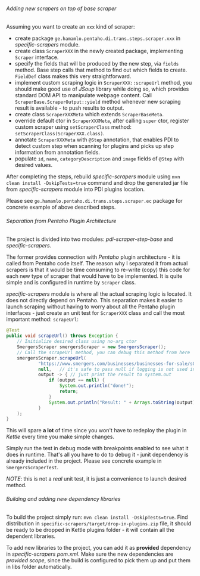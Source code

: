 ###### Adding new scrapers on top of base scraper
Assuming you want to create an `xxx` kind of scraper:
- create package `ge.hamamlo.pentaho.di.trans.steps.scraper.xxx` in _specific-scrapers_ module.
- create class  `ScraperXXX` in the newly created package, implementing `Scraper` interface.
- specify the fields that will be produced by the new step, via `fields` method. Base step calls that method to find out which fields to create. `FieldDef` class makes this very straightforward.
- implement custom scraping logic in `ScraperXXX::scrapeUrl` method, you should make good use of _JSoup_ library while doing so, which provides standard DOM API to manipulate webpage content. Call `ScraperBase.ScraperOutput::yield` method whenever new scraping result is available - to push results to output. 
- create class `ScraperXXXMeta` which extends `ScraperBaseMeta`.
- override default ctor in `ScraperXXXMeta`, after calling `super` ctor, register custom scraper using `setScraperClass` method: ```setScraperClass(ScraperXXX.class)```.
- annotate `ScraperXXXMeta` with `@Step` annotation, that enables PDI to detect custom step when scanning for plugins and picks up step information from annotation fields.
- populate `id`, `name`, `categoryDescription` and `image` fields of `@Step` with desired values.

After completing the steps, rebuild _specific-scrapers_ module using ```mvn clean install -DskipTests=true``` command and drop the generated jar file from _specific-scrapers_ module into PDI plugins location.

Please see `ge.hamamlo.pentaho.di.trans.steps.scraper.ec` package for concrete example of above described steps.


###### Separation from Pentaho Plugin Architecture
The project is divided into two modules: _pdi-scraper-step-base_ and _specific-scrapers_.

The former provides connection with _Pentaho_ plugin architecture - it is called from Pentaho code itself. The reason why I separated it from actual scrapers is that it would be time consuming to re-write (copy) this code for each new type of scraper that would have to be implemented. It is quite simple and is configured in runtime by `Scraper` class.

_specific-scrapers_ module is where all the actual scraping logic is located. It does not directly depend on Pentaho. This separation makes it easier to launch scraping without having to worry about all the Pentaho plugin interfaces - just create an unit test for `ScraperXXX` class and call the most important method: `scrapeUrl`:
```java
@Test
public void scrapeUrl() throws Exception {
    // Initialize desired class using no-arg ctor
    SmergersScraper smergersScraper = new SmergersScraper();
    // Call the scrapeUrl method, you can debug this method from here
    smergersScraper.scrapeUrl(
            "https://www.smergers.com/businesses/businesses-for-sale/s0/c0/t2/?deal_size_gte=5000000&page=1&deal_size_lte=1000000000",
            null,   // it's safe to pass null if logging is not used in the class
            output -> { // just print the result to system.out
                if (output == null) {
                    System.out.println("done!");
                    return;
                }
                System.out.println("Result: " + Arrays.toString(output) );
            }
    );
}
```

This will spare **a lot** of time since you won't have to redeploy the plugin in _Kettle_ every time you make simple changes.

Simply run the test in debug mode with breakpoints enabled to see what it does in runtime. That's all you have to do to debug it - junit dependency is already included in the project. Please see concrete example in `SmergersScraperTest`.

_NOTE_: this is not a _real_ unit test, it is just a convenience to launch desired method.

###### Building and adding new dependency libraries

To build the project simply run: `mvn clean install -DskipTests=true`. Find distribution in `specific-scrapers/target/drop-in-plugins.zip` file, it should be ready to be dropped in Kettle plugins folder - it will contain all the dependent libraries.

To add new libraries to the project, you can add it as **provided** dependency in _specific-scrapers_ _pom.xml_. Make sure the new dependencies are _provided scope_, since the build is configured to pick them up and put them in libs folder automatically.

